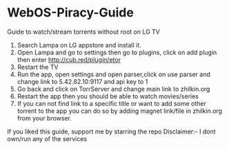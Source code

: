 # WebOS-Piracy-Guide
Guide to watch/stream torrents without root on LG TV

1. Search Lampa on LG appstore and install it.
2. Open Lampa and go to settings then go to plugins, click on add plugin then enter http://cub.red/plugin/etor
3. Restart the TV
4. Run the app, open settings and open parser,click on use parser and change link to 5.42.82.10:9117 and api key to 1
5. Go back and click on TorrServer and change main link to zhilkin.org
6. Restart the app then you should be able to watch movies/series
7. If you can not find link to a specific title or want to add some other torrent to the app you  can do so by adding magnet link/file in zhilkin.org from your browser.



If you liked this guide, support me by starring the repo
Disclaimer:- I dont own/run any of the services
